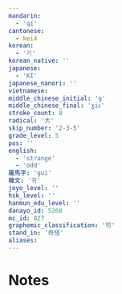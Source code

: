 ```yaml
---
mandarin:
  - 'qí'
cantonese:
  - kei4
korean:
  - '기'
korean_native: ''
japanese:
  - 'KI'
japanese_nanori: ''
vietnamese:
middle_chinese_initial: 'g'
middle_chinese_final: 'ɣiᴇ'
stroke_count: 8
radical: '大'
skip_number: '2-3-5'
grade_level: 5
pos: ''
english:
  - 'strange'
  - 'odd'
羅馬字: 'gui'
韓文: '귀'
joyo_level: ''
hsk_level: ''
hanmun_edu_level: ''
danayo_id: 5268
mc_id: 827
graphemic_classification: '可'
stand_in: '奇怪'
aliases:
---
```


# Notes
